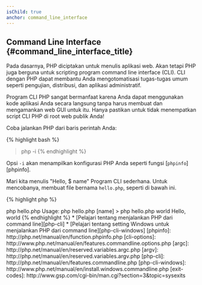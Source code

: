 ```yaml
---
isChild: true
anchor: command_line_interface
---
```


## Command Line Interface {#command_line_interface_title}

Pada dasarnya, PHP diciptakan untuk menulis aplikasi web. Akan tetapi PHP juga berguna untuk scripting program command line interface (CLI). CLI dengan PHP dapat membantu Anda mengotomatisasi tugas-tugas umum seperti pengujian, distribusi, dan aplikasi administratif.

Program CLI PHP sangat bermanfaat karena Anda dapat menggunakan kode aplikasi Anda secara langsung tanpa harus membuat dan mengamankan web GUI untuk itu. Hanya pastikan untuk tidak menempatkan script CLI PHP di root web publik Anda!

Coba jalankan PHP dari baris perintah Anda:

{% highlight bash %}
> php -i
{% endhighlight %}

Opsi `-i` akan menampilkan konfigurasi PHP Anda seperti fungsi [`phpinfo`] [phpinfo].

Mari kita menulis "Hello, $ name" Program CLI sederhana. Untuk mencobanya, membuat file bernama `hello.php`, seperti di bawah ini.

{% highlight php %}
<?php
if ($argc != 2) {
    echo "Usage: php hello.php [name].\n";
    exit(1);
}
$name = $argv[1];
echo "Hello, $name\n";
{% endhighlight %}

PHP set up dua variabel khusus berdasarkan argumen apa script Anda dijalankan. [`$` argc] [argc] adalah variabel integer yang berisi argumen * count * dan [`$ argv`] [argv] adalah variabel array yang berisi nilai * setiap argumen *. Argumen pertama selalu nama file script PHP Anda, dalam hal ini `hello.php`.

Expresi `exit ()` digunakan dengan nomor selain nol untuk memberitahu shell bahwa perintah gagal. Kode keluar yang umum digunakan dapat ditemukan [di sini] [exit-kode].

Untuk menjalankan script kita di atas, jalankan baris perintah:

{% highlight bash %}
> php hello.php
Usage: php hello.php [name]
> php hello.php world
Hello, world
{% endhighlight %}


 * [Pelajari tentang menjalankan PHP dari command line][php-cli]
 * [Pelajari tentang setting Windows untuk menjalankan PHP dari command line][php-cli-windows]

[phpinfo]: http://php.net/manual/en/function.phpinfo.php
[cli-options]: http://www.php.net/manual/en/features.commandline.options.php
[argc]: http://php.net/manual/en/reserved.variables.argc.php
[argv]: http://php.net/manual/en/reserved.variables.argv.php
[php-cli]: http://php.net/manual/en/features.commandline.php
[php-cli-windows]: http://www.php.net/manual/en/install.windows.commandline.php
[exit-codes]: http://www.gsp.com/cgi-bin/man.cgi?section=3&topic=sysexits
